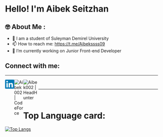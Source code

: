 # Hello! I'm Aibek Seitzhan

## 🤓 About Me :

<!--
**Aibek002/Aibek002** is a ✨ _special_ ✨ repository because its `README.md` (this file) appears on your GitHub profile.

Here are some ideas to get you started:

- 
- 👯 I’m looking to collaborate on ...
- 🤔 I’m looking for help with ...
- 💬 Ask me about ...
- 
- 😄 Pronouns: ...
- ⚡ Fun fact: ...
-->

- 🌱 I am a student of Suleyman Demirel University 
- 📫 How to reach me: https://t.me/Aibekssss09 
- 🔭 I’m currently working on Junior Front-end Developer


## Connect with me: 

<hr>
  <img align = "left" alt =" Aibek002 | LinkedIn" width ="30px" src = "https://github.com/Khankee/Khankee/blob/main/img/LinkedIn.png"/>

  <img align = "left" alt =" Aibek002 | CodeForce" width ="30px" src = "https://encrypted-tbn0.gstatic.com/images?q=tbn:ANd9GcQpXeOgObyId3ZNxuoR0x-AYWOKqwEsPKg2mqMOidUQxA&s" />
  <img align = "left" alt =" Aibek002 | HeadHunter" width ="50px" src = "https://www.tadviser.ru/images/7/7e/HeadHunter.png"/><br><hr><br>

# Top Language card:<br>

[![Top Langs](https://github-readme-stats.vercel.app/api/top-langs/?username=Aibek002&theme=nightowl)](https://github.com/anuraghazra/github-readme-stats)
